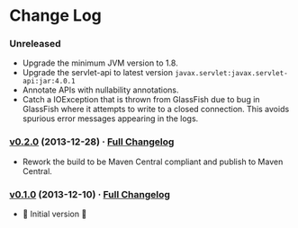 # Change Log

### Unreleased

* Upgrade the minimum JVM version to 1.8.
* Upgrade the servlet-api to latest version `javax.servlet:javax.servlet-api:jar:4.0.1`
* Annotate APIs with nullability annotations.
* Catch a IOException that is thrown from GlassFish due to bug in GlassFish where it attempts to write to a closed connection. This avoids spurious error messages appearing in the logs.

### [v0.2.0](https://github.com/realityforge/proxy-servlet/tree/v0.2.0) (2013-12-28) · [Full Changelog](https://github.com/realityforge/proxy-servlet/compare/v0.1.0...v0.2.0)

* Rework the build to be Maven Central compliant and publish to Maven Central.

### [v0.1.0](https://github.com/realityforge/proxy-servlet/tree/v0.1.0) (2013-12-10) · [Full Changelog](https://github.com/realityforge/proxy-servlet/compare/8749958dee0650956c680a018e70ea516fd50fd6...v0.1.0)

* 🎉 Initial version 🎉
